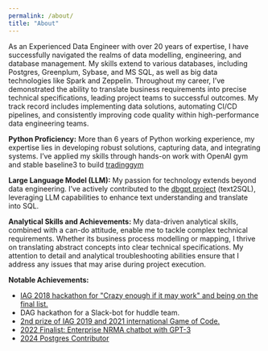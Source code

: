 ```yaml
---
permalink: /about/
title: "About"
---
```


As an Experienced Data Engineer with over 20 years of expertise, I have successfully navigated the realms of data modelling, engineering, and database management. My skills extend to various databases, including Postgres, Greenplum, Sybase, and MS SQL, as well as big data technologies like Spark and Zeppelin. Throughout my career, I’ve demonstrated the ability to translate business requirements into precise technical specifications, leading project teams to successful outcomes. My track record includes implementing data solutions, automating CI/CD pipelines, and consistently improving code quality within high-performance data engineering teams.

**Python Proficiency:**
More than 6 years of Python working experience, my expertise lies in developing robust solutions, capturing data, and integrating systems. I’ve applied my skills through hands-on work with OpenAI gym and stable baseline3 to build [tradinggym](https://github.com/cove9988/TradingGym)

**Large Language Model (LLM):** 
My passion for technology extends beyond data engineering. I’ve actively contributed to the [dbgpt project](https://github.com/eosphoros-ai/DB-GPT) (text2SQL), leveraging LLM capabilities to enhance text understanding and translate into SQL.

**Analytical Skills and Achievements:**
My data-driven analytical skills, combined with a can-do attitude, enable me to tackle complex technical requirements. Whether its business process modelling or mapping, I thrive on translating abstract concepts into clear technical specifications. My attention to detail and analytical troubleshooting abilities ensure that I address any issues that may arise during project execution.

**Notable Achievements:**
- [IAG 2018 hackathon for "Crazy enough if it may work" and being on the final list.](../assets/videos/iag_wechat.mp4)
- DAG hackathon for a Slack-bot for huddle team.
- [2nd prize of IAG 2019 and 2021 international Game of Code.](../assets/images/hackthron.jpg)
- [2022 Finalist: Enterprise NRMA chatbot with GPT-3](../assets/videos/GPT-iag_AI-Virtual-Customer-Assistant.mp4)
- [2024 Postgres Contributor](../assets/images/postgres.png)

